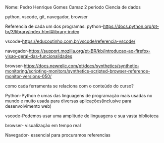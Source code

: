 Nome: Pedro Henrique Gomes Camaz
2 periodo
Ciencia de dados




python, vscode, git, navegador, browser


Referencia de cada um dos programas:
python-https://docs.python.org/pt-br/3/library/index.html#library-index

vscode-https://educoutinho.com.br/vscode/referencia-vscode/

navegador-https://support.mozilla.org/pt-BR/kb/introducao-ao-firefox-visao-geral-das-funcionalidades

browser-https://docs.newrelic.com/pt/docs/synthetics/synthetic-monitoring/scripting-monitors/synthetics-scripted-browser-reference-monitor-versions-050/


como cada ferramenta se relaciona com o conteúdo do curso?

Python-Python é umas das linguagens de programação mais usadas no mundo e muito usada para diversas aplicações(inclusive para desenvolvimento web)

vscode-Podemos usar uma amplitude de linguagens e sua vasta biblioteca

browser- visualização em tempo real 

Navegador- essencial para procuramos referencias

